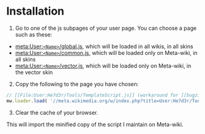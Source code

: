 Installation
===========================

1. Go to one of the js subpages of your user page. You can choose a page such as these:
  * [meta:User:`<Name>`/global.js](https://meta.wikimedia.org/wiki/Special:MyPage/global.js), which will be loaded in all wikis, in all skins
  * [meta:User:`<Name>`/common.js](https://meta.wikimedia.org/wiki/Special:MyPage/common.js), which will be loaded only on Meta-wiki, in all skins
  * [meta:User:`<Name>`/vector.js](https://meta.wikimedia.org/wiki/Special:MyPage/vector.js), which will be loaded only on Meta-wiki, in the vector skin
2. Copy the following to the page you have chosen:

  ```javascript
  // [[File:User:He7d3r/Tools/TemplateScript.js]] (workaround for [[bugzilla:33355]])
  mw.loader.load( '//meta.wikimedia.org/w/index.php?title=User:He7d3r/Tools/TemplateScript.js&action=raw&ctype=text/javascript' );
  ```

3. Clear the cache of your browser.

This will import the minified copy of the script I maintain on Meta-wiki.